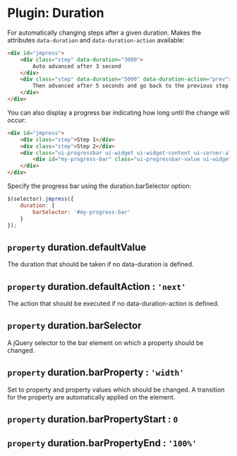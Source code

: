 # Plugin: Duration

For automatically changing steps after a given duration. Makes the attributes `data-duration` and `data-duration-action` available:

``` html
<div id="jmpress">
	<div class="step" data-duration="3000">
		Auto advanced after 3 second
	</div>
	<div class="step" data-duration="5000" data-duration-action="prev">
		Then advanced after 5 seconds and go back to the previous step
	</div>
</div>
```

You can also display a progress bar indicating how long until the change will occur:

``` html
<div id="jmpress">
	<div class="step">Step 1</div>
	<div class="step">Step 2</div>
	<div class="ui-progressbar ui-widget ui-widget-content ui-corner-all">
		<div id="my-progress-bar" class="ui-progressbar-value ui-widget-header ui-corner-left" style="width:0"></div>
	</div>
</div>
```

Specify the progress bar using the duration.barSelector option:

``` javascript
$(selector).jmpress({
	duration: {
		barSelector: '#my-progress-bar'
	}
});
```

## `property` duration.defaultValue

The duration that should be taken if no data-duration is defined.

## `property` duration.defaultAction : `'next'`

The action that should be executed if no data-duration-action is defined.

## `property` duration.barSelector

A jQuery selector to the bar element on which a property should be changed.

## `property` duration.barProperty : `'width'`

Set to property and property values which should be changed. A transition for the property are automatically applied on the element.

## `property` duration.barPropertyStart : `0`

## `property` duration.barPropertyEnd : `'100%'`